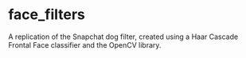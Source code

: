 # face_filters
A replication of the Snapchat dog filter, created using a Haar Cascade Frontal Face classifier and the OpenCV library.
